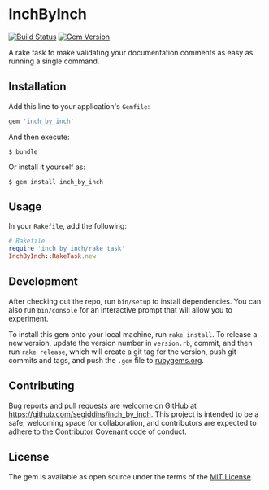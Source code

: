 # InchByInch

[![Build Status](http://img.shields.io/travis/segiddins/inch_by_inch/master.svg?style=flat)](https://travis-ci.org/segiddins/inch_by_inch)
[![Gem Version](http://img.shields.io/gem/v/inch_by_inch.svg?style=flat)](http://badge.fury.io/rb/inch_by_inch)

A rake task to make validating your documentation comments as easy as running
a single command.

## Installation

Add this line to your application's `Gemfile`:

```ruby
gem 'inch_by_inch'
```

And then execute:

    $ bundle

Or install it yourself as:

    $ gem install inch_by_inch

## Usage

In your `Rakefile`, add the following:

```ruby
# Rakefile
require 'inch_by_inch/rake_task'
InchByInch::RakeTask.new
```

## Development

After checking out the repo, run `bin/setup` to install dependencies. You can
also run `bin/console` for an interactive prompt that will allow you to
experiment.

To install this gem onto your local machine, run `rake install`. To
release a new version, update the version number in `version.rb`, commit,
and then run `rake release`, which will create a git tag for the version, push
git commits and tags, and push the `.gem` file to
[rubygems.org](https://rubygems.org).

## Contributing

Bug reports and pull requests are welcome on GitHub at
https://github.com/segiddins/inch_by_inch. This project is intended to be a
safe, welcoming space for collaboration, and contributors are expected to adhere
to the [Contributor Covenant](http://contributor-covenant.org) code of conduct.

## License

The gem is available as open source under the terms of the [MIT
License](http://opensource.org/licenses/MIT).

